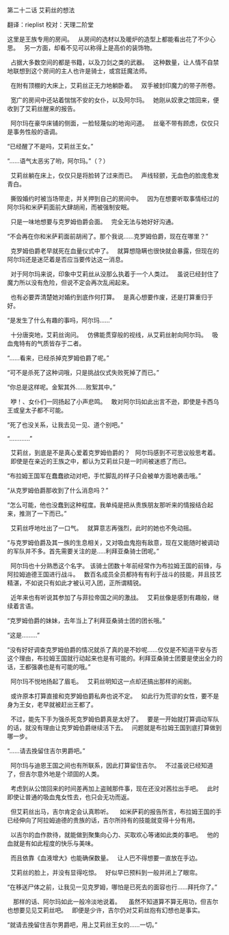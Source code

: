 
第二十二话 艾莉丝的想法

翻译：rieplist 校对：天理二阶堂

这里是王族专用的房间。
  从房间的选材以及暖炉的造型上都能看出花了不少心思。
  另一方面，却看不见可以称得上是高价的装饰物。

  占据大多数空间的都是书籍，以及刀剑之类的武器。
  这种数量，让人情不自禁地联想到这个房间的主人也许是骑士，或宫廷魔法师。

  在附有顶棚的大床上，艾莉丝正无力地躺卧着。
  双手被封印魔力的带子所卷。

  宽广的房间中还站着惴惴不安的女仆，以及阿尔玛。
  她刚从奴隶之馆回来，便收到了艾莉丝醒来的报告。

  阿尔玛在豪华床铺的侧面，一脸轻蔑似的地询问道。
  丝毫不带有顾虑，仅仅只是事务性般的语调。

“已经醒了不是吗，艾莉丝王女。”

“......语气太恶劣了哟，阿尔玛。”（？）

  艾莉丝躺在床上，仅仅只是将脸转了过来而已。
  声线轻颤，无血色的脸庞愈发青白。

  撕毁婚约时被当场带走，并关押到自己的房间中。
  因为在想要听取事情经过的阿尔玛和米萨莉面前大肆胡闹，而被强制安眠。

  只是一味地想要与克罗姆伯爵会面。
  完全无法与她好好沟通。

“不会再在你和米萨莉面前胡闹了。那个我说......克罗姆伯爵，现在在哪里？”

  克罗姆伯爵老早就死在血量仪式中了。
  就算想隐瞒也很快就会暴露，但现在的阿尔玛还是迷茫着是否应当要传达这一消息。

  对于阿尔玛来说，印象中艾莉丝从没那么执着于一个人类过。
  虽说已经封住了魔力所以没有危险，但说不定会再次乱闹起来。

  也有必要弄清楚她对婚约到底作何打算。
  是真心想要作废，还是打算重归于好。

“是发生了什么有趣的事吗，阿尔玛......”

  十分唐突地，艾莉丝询问。
  仿佛能贯穿般的视线，从艾莉丝射向阿尔玛。
  吸血鬼特有的气质皆存于二者。

“......看来，已经杀掉克罗姆伯爵了呢。”

“可不是杀死了这种词哦，只是挑战仪式失败死掉了而已。”

“你总是这样呢。金絮其外......败絮其中。”

  咿！、女仆们一同扬起了小声悲鸣。
  敢对阿尔玛如此出言不逊，即使是卡西乌王或皇太子都不可能。

“死了也没关系，让我去见一见、道个别吧。”

“............”

  艾莉丝，到底是不是真心爱着克罗姆伯爵的？
  阿尔玛感到不可思议般思考着。
  即使是在亲近的王族之中，都认为艾莉丝只是一时间被迷惑了而已。

“布拉姆王国军在蠢蠢欲动对吧，手忙脚乱的样子只会被单方面地袭击哦。”

“从克罗姆伯爵那收到了什么消息吗？”

“怎么可能，他也没蠢到这种程度。我单纯是把从贵族朋友那听来的情报结合起来，推测了一下而已。”

  艾莉丝呼地吐出了一口气。
  就算意志再强烈，此时的她也不免动摇。

“与克罗姆伯爵及其一族的生息相关，又对吸血鬼抱有敌意，现在又能随时被调动的军队并不多。首先需要关注的是.....利拜亚桑骑士团呢。”

  阿尔玛也十分熟悉这个名字。
该骑士团数十年前经常作为布拉姆王国的前锋，与阿拉姆迪德王国进行战斗。
  数百名成员全员都持有有利于战斗的技能，并且技艺精湛，不如说只有如此才被认可入团，正所谓精锐。

  近年来也有听说其参加了与菲拉帝国之间的激战。
  艾莉丝像是感到有趣般，继续着言语。

“克罗姆伯爵的妹妹，去年当上了利拜亚桑骑士团的团长哦。”

“这是.........”

“没有好好调查克罗姆伯爵的情况就杀了真的是不妙呢......仅仅是不知道平安与否这个理由，布拉姆王国就行动起来也是有可能的。利拜亚桑骑士团要是使出全力的话，王都强袭也是有可能的哦。”

  阿尔玛不悦地扬起了眉毛。
  艾莉丝明知这一点却还搞出那样的闹剧。

  或许原本打算直接和克罗姆伯爵私奔也说不定。
  如此行为荒谬的女性，要不是身为王女，老早就被赶出王都了。

  不过，能先下手为强杀死克罗姆伯爵真是太好了。
  要是一开始就打算调动军队的话，就没有理由让克罗姆伯爵继续活下去。
  问题就是布拉姆王国到底打算做到哪一步。

“......请去挽留住吉尔男爵吧。”

  阿尔玛与迪恩王国之间也有所联系，因此打算留住吉尔。
  不过虽说已经知道了，但吉尔意外地是个顽固的人类。

  考虑到从公馆回来的时间差再加上盗贼那件事，现在还没对茜拉出手吧。
  此时即使让普通的吸血鬼女性去，也只会无功而返。

  但艾莉丝出马，吉尔肯定会认真聆听。
　如米萨莉的报告所言，布拉姆王国的手已经伸向了阿拉姆迪德的贵族的话，吉尔所持有的技能就变得十分有用。

  以吉尔的血作款待，就能做到聚集向心力、买取欢心等诸如此类的事吧。
  他的血就是有如此程度的快乐与美味。

  而且依靠《血液增大》也能确保数量。
  让人巴不得想要一直放在手边。

  艾莉丝的脸上，并没有显得吃惊。
  好似早已预料到一般并闭上了眼帘。

“在移送尸体之前，让我见一见克罗姆，哪怕是已死去的面容也行......拜托你了。”

　那样的话、阿尔玛如此一般冷淡地说着。
　虽然不知道算不算无用功，但吉尔也想要见见艾莉丝吧。
  即便是少许，吉尔仍对艾莉丝抱有幻想也是事实。

“就请去挽留住吉尔男爵吧，用上艾莉丝王女的......一切。”
